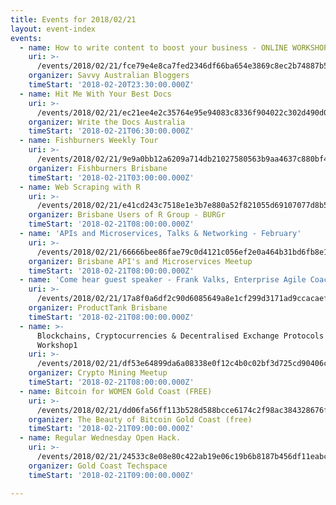 ```yaml
---
title: Events for 2018/02/21
layout: event-index
events:
  - name: How to write content to boost your business - ONLINE WORKSHOP
    uri: >-
      /events/2018/02/21/fce79e4e8ca7fed2346df66ba654e3869c8ec2b74887b511c32a8b239ffb74ad
    organizer: Savvy Australian Bloggers
    timeStart: '2018-02-20T23:30:00.000Z'
  - name: Hit Me With Your Best Docs
    uri: >-
      /events/2018/02/21/ec21ee4e2c35764e95e94083c8336f904022c302d490d05f50fe01d5cb7511a5
    organizer: Write the Docs Australia
    timeStart: '2018-02-21T06:30:00.000Z'
  - name: Fishburners Weekly Tour
    uri: >-
      /events/2018/02/21/9e9a0bb12a6209a714db21027580563b9aa4637c880bf473c9eb92026147a4ac
    organizer: Fishburners Brisbane
    timeStart: '2018-02-21T03:00:00.000Z'
  - name: Web Scraping with R
    uri: >-
      /events/2018/02/21/e41cd243c7518e1e3b7e880a52f821055d69107077d8b5f2cfa9e401b4b9437f
    organizer: Brisbane Users of R Group - BURGr
    timeStart: '2018-02-21T08:00:00.000Z'
  - name: 'APIs and Microservices, Talks & Networking - February'
    uri: >-
      /events/2018/02/21/66666bee86fae79c0d4121c056ef2e0a464b31bd6fb8e1bf5e46c9322895046b
    organizer: Brisbane API's and Microservices Meetup
    timeStart: '2018-02-21T08:00:00.000Z'
  - name: 'Come hear guest speaker - Frank Valks, Enterprise Agile Coach'
    uri: >-
      /events/2018/02/21/17a8f0a6df2c90d6085649a8e1cf299d3171ad9ccacaef17425ff349541f9aa2
    organizer: ProductTank Brisbane
    timeStart: '2018-02-21T08:00:00.000Z'
  - name: >-
      Blockchains, Cryptocurrencies & Decentralised Exchange Protocols - BTI
      Workshop1
    uri: >-
      /events/2018/02/21/df53e64899da6a08338e0f12c4b0c02bf3d725cd90406c8babd7417ce685b526
    organizer: Crypto Mining Meetup
    timeStart: '2018-02-21T08:00:00.000Z'
  - name: Bitcoin for WOMEN Gold Coast (FREE)
    uri: >-
      /events/2018/02/21/dd06fa56ff113b528d588bcce6174c2f98ac384328676fcff66cd0bf82593b9a
    organizer: The Beauty of Bitcoin Gold Coast (free)
    timeStart: '2018-02-21T09:00:00.000Z'
  - name: Regular Wednesday Open Hack.
    uri: >-
      /events/2018/02/21/24533c8e08e80c422ab19e06c19b6b8187b456df11eabcd5db205a6192761ad5
    organizer: Gold Coast Techspace
    timeStart: '2018-02-21T09:00:00.000Z'

---
```

